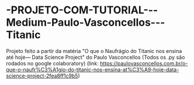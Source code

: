 # -PROJETO-COM-TUTORIAL---Medium-Paulo-Vasconcellos---Titanic
Projeto feito a partir da matéria "O que o Naufrágio do Titanic nos ensina até hoje— Data Science Project" do Paulo Vasconcellos (Todos os .py são rodados no google colaboratory)  (link: https://paulovasconcellos.com.br/o-que-o-naufr%C3%A1gio-do-titanic-nos-ensina-at%C3%A9-hoje-data-science-project-2fea8ff1c9b5)
